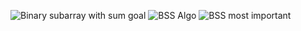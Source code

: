 ![Binary subarray with sum goal](https://user-images.githubusercontent.com/83157814/229756709-b186162e-a582-4abb-88b4-92bdeb3fbcec.png)
![BSS Algo](https://user-images.githubusercontent.com/83157814/229756738-57c7c2a6-e938-4380-bafa-f228668cbe46.png)
![BSS most important](https://user-images.githubusercontent.com/83157814/229756778-f03e6222-0d87-4c77-a391-5ab04bceef94.png)
